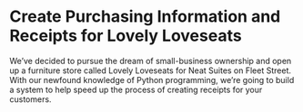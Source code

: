 # Create Purchasing Information and Receipts for Lovely Loveseats

We’ve decided to pursue the dream of small-business ownership and open up a furniture store 
called Lovely Loveseats for Neat Suites on Fleet Street. 
With our newfound knowledge of Python programming, we’re going to build a system to help speed up the
process of creating receipts for your customers.
